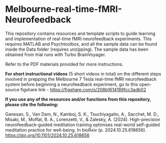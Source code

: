 # Melbourne-real-time-fMRI-Neurofeedback
This repository contains resources and template scripts to guide learning and implementation of real-time fMRI neurofeedback experiments.
This requires MATLAB and Psychtoolbox, and all the sample data can be found inside the Data folder (requires unzipping).
The sample data has been obtained from trial runs with Turbo BrainVoyager.

Refer to the PDF materials provided for more instructions.


**For short instructional videos** (5 short videos in total) on the different steps involved in prepping the Melbourne 7 Tesla real-time fMRI neurofeedback system before beginning a neurofeedback experiment, go to this open-source figshare link - 
https://figshare.com/s/208b1614189fcc3adb02



**If you use any of the resources and/or functions from this repository, please cite the following:**

Ganesan, S., Van Dam, N., Kamboj, S. K., Tsuchiyagaito, A., Sacchet, M. D., Misaki, M., Moffat, B. A., Lorenzetti, V., & Zalesky, A. (2024). High-precision neurofeedback-guided meditation training optimises real-world self-guided meditation practice for well-being. In bioRxiv (p. 2024.10.25.618656). https://doi.org/10.1101/2024.10.25.618656


